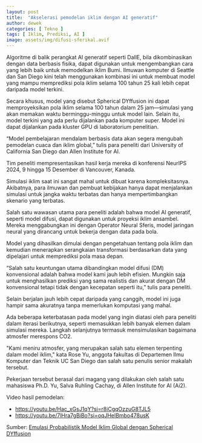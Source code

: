 ```yaml
---
layout: post
title:  "Akselerasi pemodelan iklim dengan AI generatif"
author: dewek
categories: [ Tekno ]
tags: [ Iklim, Prediksi, AI ]
image: assets/img/difusi-sferikal.avif
---
```


Algoritme di balik perangkat AI generatif seperti DallE, bila dikombinasikan dengan data berbasis fisika, dapat digunakan untuk mengembangkan cara yang lebih baik untuk memodelkan iklim Bumi. Ilmuwan komputer di Seattle dan San Diego kini telah menggunakan kombinasi ini untuk membuat model yang mampu memprediksi pola iklim selama 100 tahun 25 kali lebih cepat daripada model terkini.

Secara khusus, model yang disebut Spherical DYffusion ini dapat memproyeksikan pola iklim selama 100 tahun dalam 25 jam—simulasi yang akan memakan waktu berminggu-minggu untuk model lain. Selain itu, model terkini yang ada perlu dijalankan pada komputer super. Model ini dapat dijalankan pada kluster GPU di laboratorium penelitian.

“Model pembelajaran mendalam berbasis data akan segera mengubah pemodelan cuaca dan iklim global,” tulis para peneliti dari University of California San Diego dan Allen Institute for AI.

Tim peneliti mempresentasikan hasil kerja mereka di konferensi NeurIPS 2024, 9 hingga 15 Desember di Vancouver, Kanada.

Simulasi iklim saat ini sangat mahal untuk dibuat karena kompleksitasnya. Akibatnya, para ilmuwan dan pembuat kebijakan hanya dapat menjalankan simulasi untuk jangka waktu terbatas dan hanya mempertimbangkan skenario yang terbatas.

Salah satu wawasan utama para peneliti adalah bahwa model AI generatif, seperti model difusi, dapat digunakan untuk proyeksi iklim ansambel. Mereka menggabungkan ini dengan Operator Neural Sferis, model jaringan neural yang dirancang untuk bekerja dengan data pada bola.

Model yang dihasilkan dimulai dengan pengetahuan tentang pola iklim dan kemudian menerapkan serangkaian transformasi berdasarkan data yang dipelajari untuk memprediksi pola masa depan.

“Salah satu keuntungan utama dibandingkan model difusi (DM) konvensional adalah bahwa model kami jauh lebih efisien. Mungkin saja untuk menghasilkan prediksi yang sama realistis dan akurat dengan DM konvensional tetapi tidak dengan kecepatan seperti itu,” tulis para peneliti.

Selain berjalan jauh lebih cepat daripada yang canggih, model ini juga hampir sama akuratnya tanpa memerlukan komputasi yang mahal.

Ada beberapa keterbatasan pada model yang ingin diatasi oleh para peneliti dalam iterasi berikutnya, seperti memasukkan lebih banyak elemen dalam simulasi mereka. Langkah selanjutnya termasuk mensimulasikan bagaimana atmosfer merespons CO2.

"Kami meniru atmosfer, yang merupakan salah satu elemen terpenting dalam model iklim," kata Rose Yu, anggota fakultas di Departemen Ilmu Komputer dan Teknik UC San Diego dan salah satu penulis senior makalah tersebut.

Pekerjaan tersebut berasal dari magang yang dilakukan oleh salah satu mahasiswa Ph.D. Yu, Salva Ruhling Cachay, di Allen Institute for AI (Ai2).

Video hasil pemodelan:
- <https://youtu.be/Hac_xGsJ1qY?si=r8iCgqOzzuG8TJL5>
- <https://youtu.be/7lHra7gBiBo?si=oqJHelBmbo478usK>

Sumber: [Emulasi Probabilistik Model Iklim Global dengan Spherical DYffusion](https://openreview.net/pdf?id=Ib2iHIJRTh)
